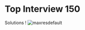 # Top Interview 150

Solutions !
![maxresdefault](https://user-images.githubusercontent.com/75301024/233776876-fc2aecae-1bf9-44cd-819b-a2fa3b3011c5.jpg)
